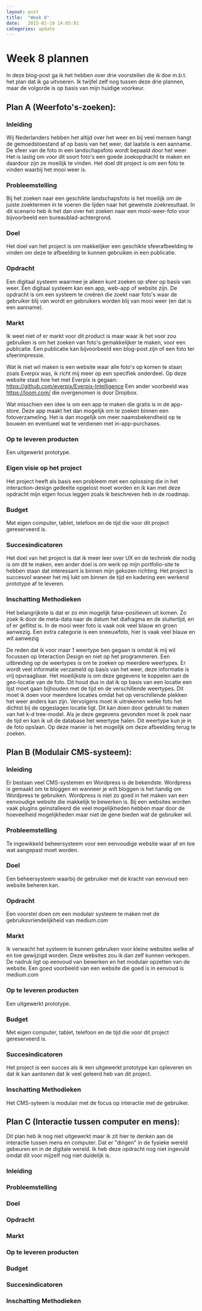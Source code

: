 ```yaml
---
layout: post
title:  "Week 8"
date:   2015-02-19 14:05:01
categories: update
---
```


# Week 8 plannen
In deze blog-post ga ik het hebben over drie voorstellen die ik doe m.b.t. het plan dat ik ga uitvoeren. Ik twijfel zelf nog tussen deze drie plannen, maar de volgorde is op basis van mijn huidige voorkeur.

## Plan A (Weerfoto's-zoeken):

### Inleiding
Wij Nederlanders hebben het altijd over het weer en bij veel mensen hangt de gemoedstoestand af op basis van het weer, dat laatste is een aanname. De sfeer van de foto in een landschapsfoto wordt bepaald door het weer. Het is lastig om voor dit soort foto's een goede zoekopdracht te maken en daardoor zijn ze moeilijk te vinden. Het doel dit project is om een foto te vinden waarbij het mooi weer is.
  
### Probleemstelling
Bij het zoeken naar een geschikte landschapsfoto is het moeilijk om de juiste zoektermen in te voeren die lijden naar het gewenste zoekresultaat. In dit scenario heb ik het dan over het zoeken naar een mooi-weer-foto voor bijvoorbeeld een bureaublad-achtergrond.

### Doel
Het doel van het project is om makkelijker een geschikte sfeerafbeelding te vinden om deze te afbeelding te kunnen gebruiken in een publicatie.

### Opdracht
Een digitaal systeem waarmee je alleen kunt zoeken op sfeer op basis van weer. Een digitaal systeem kan een app, web-app of website zijn. De opdracht is om een systeem te creëren die zoekt naar foto's waar de gebruiker blij van wordt en gebruikers worden blij van mooi weer (en dat is een aanname).

### Markt
Ik weet niet of er markt voor dit product is maar waar ik het voor zou gebruiken is om het zoeken van foto's gemakkelijker te maken, voor een publicatie. Een publicatie kan bijvoorbeeld een blog-post zijn of een foto ter sfeerimpressie.

Wat ik niet wil maken is een website waar alle foto's op komen te staan zoals Everpix was, ik richt mij meer op een specifiek onderdeel. Op deze website staat hoe het met Everpix is gegaan: https://github.com/everpix/Everpix-Intelligence Een ander voorbeeld was https://loom.com/ die overgenomen is door Dropbox.

Wat misschien een idee is om een app te maken die gratis is in de app-store. Deze app maakt het dan mogelijk om te zoeken binnen een fotoverzameling. Het is dan mogelijk om meer naamsbekendheid op te bouwen en eventueel wat te verdienen met in-app-purchases. 

### Op te leveren producten
Een uitgewerkt prototype.

### Eigen visie op het project
Het project heeft als basis een probleem met een oplossing die in het interaction-design gedeelte opgelost moet worden en ik kan met deze opdracht mijn eigen focus leggen zoals ik beschreven heb in de roadmap.

### Budget
Met eigen computer, tablet, telefoon en de tijd die voor dit project gereserveerd is.

### Succesindicatoren
Het doel van het project is dat ik meer leer over UX en de techniek die nodig is om dit te maken, een ander doel is om werk op mijn portfolio-site te hebben staan dat interessant is binnen mijn gekozen richting. Het project is succesvol waneer het mij lukt om binnen de tijd en kadering een werkend prototype af te leveren.

### Inschatting Methodieken 
Het belangrijkste is dat er zo min mogelijk false-positieven uit komen. Zo zoek ik door de meta-data naar de datum het  diafragma en de sluitertijd, en of er geflitst is. In de mooi weer foto is vaak ook veel blauw en groen aanwezig. Een extra categorie is een sneeuwfoto, hier is vaak veel blauw en wit aanwezig

De reden dat ik voor maar 1 weertype ben gegaan is omdat ik mij wil focussen op Interaction Design en niet op het programmeren. Een uitbreiding op de weertypes is om te zoeken op meerdere weertypes. Er wordt veel informatie verzameld op basis van het weer, deze informatie is vrij opvraagbaar. Het moeilijkste is om deze gegevens te koppelen aan de geo-locatie van de foto. Dit houd dus in dat ik op basis van een locatie een lijst moet gaan bijhouden met de tijd en de verschillende weertypes. Dit moet ik doen voor meerdere locaties omdat het op verschillende plekken het weer anders kan zijn. Vervolgens moet ik uitrekenen welke foto het dichtst bij de opgeslagen locatie ligt. Dit kan doen door gebruikt te maken van het k-d tree-model. Als je deze gegevens gevonden moet ik zoek naar de tijd en kan ik uit de database het weertype halen. Dit weertype kun je in de foto opslaan. Op deze manier is het mogelijk om deze afbeelding terug te zoeken.

## Plan B (Modulair CMS-systeem):

### Inleiding
Er bestaan veel CMS-systemen en Wordpress is de bekendste. Wordpress is gemaakt om te bloggen en wanneer je wilt bloggen is het handig om Wordpress te gebruiken. Wordpress is niet zo goed in het maken van een eenvoudige website die makkelijk te bewerken is. Bij een websites worden vaak plugins geïnstalleerd die veel mogelijkheden hebben maar door de hoeveelheid mogelijkheden maar niet de gene bieden wat de gebruiker wil. 

### Probleemstelling
Te ingewikkeld beheersysteem voor een eenvoudige website waar af en toe wat aangepast moet worden.

### Doel
Een beheersysteem waarbij de gebruiker met de kracht van eenvoud een website beheren kan. 

### Opdracht
Een voorstel doen om een modulair systeem te maken met de gebruiksvriendelijkheid van medium.com

### Markt
Ik verwacht het systeem te kunnen gebruiken voor kleine websites welke af en toe gewijzigd worden. Deze websites zou ik dan zelf kunnen verkopen. De nadruk ligt op eenvoud van bewerken en het modulair opzetten van de website. Een goed voorbeeld van een website die goed is in eenvoud is medium.com


### Op te leveren producten
Een uitgewerkt prototype.

### Budget
Met eigen computer, tablet, telefoon en de tijd die voor dit project gereserveerd is.

### Succesindicatoren
Het project is een succes als ik een uitgewerkt prototype kan opleveren en dat ik kan aantonen dat ik veel geleerd heb van dit project. 

### Inschatting Methodieken 
Het CMS-syteem is modulair met de focus op interactie met de gebruiker.


## Plan C (Interactie tussen computer en mens):

Dit plan heb ik nog niet uitgewerkt maar ik zit hier te denken aan de interactie tussen mens en computer. Dat er "dingen" in de fysieke wereld gebeuren en in de digitale wereld. Ik heb deze opdracht nog niet ingevuld omdat dit voor mijzelf nog niet duidelijk is.

### Inleiding

### Probleemstelling

### Doel

### Opdracht

### Markt

### Op te leveren producten

### Budget

### Succesindicatoren

### Inschatting Methodieken 
